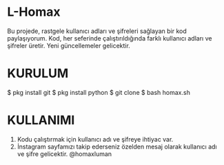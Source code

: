 # L-Homax
Bu projede, rastgele kullanıcı adları ve şifreleri sağlayan bir kod paylaşıyorum. Kod, her seferinde çalıştırıldığında farklı kullanıcı adları ve şifreler üretir. Yeni güncellemeler gelicektir.

# KURULUM
$ pkg install git
$ pkg install python
$ git clone 
$ bash homax.sh

# KULLANIMI
1) Kodu çalıştırmak için kullanıcı adı ve şifreye ihtiyac var.
2) İnstagram sayfamızı takip ederseniz özelden mesaj olarak kullanıcı adı ve şifre gelicektir. @homaxluman
   
